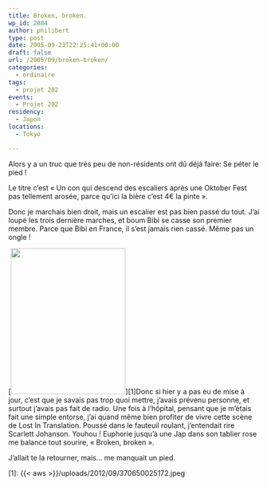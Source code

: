 ```yaml
---
title: Broken, broken.
wp_id: 2884
author: philibert
type: post
date: 2005-09-23T22:25:41+00:00
draft: false
url: /2005/09/broken-broken/
categories:
  - ordinaire
tags:
  - projet 202
events:
  - Projet 202
residency:
  - Japon
locations:
  - Tokyo

---
```

Alors y a un truc que très peu de non-résidents ont dû déjà faire: Se péter le pied !
  
Le titre c&rsquo;est « Un con qui descend des escaliers après une Oktober Fest pas tellement arosée, parce qu&rsquo;ici la bière c&rsquo;est 4€ la pinte ».
  
Donc je marchais bien droit, mais un escalier est pas bien passé du tout. J&rsquo;ai loupé les trois dernière marches, et boum Bibi se casse son premier membre. Parce que Bibi en France, il s&rsquo;est jamais rien cassé. Même pas un ongle !

[<img src="{{< aws >}}/uploads/2012/09/370650025172.jpeg" alt="" title="370650025172" width="230" height="293" class="alignleft size-full wp-image-2881" />][1]Donc si hier y a pas eu de mise à jour, c&rsquo;est que je savais pas trop quoi mettre, j&rsquo;avais prévenu personne, et surtout j&rsquo;avais pas fait de radio. Une fois à l&rsquo;hôpital, pensant que je m&rsquo;étais fait une simple entorse, j&rsquo;ai quand même bien profiter de vivre cette scène de Lost In Translation. Poussé dans le fauteuil roulant, j&rsquo;entendait rire Scarlett Johanson. Youhou ! Euphorie jusqu&rsquo;à une Jap dans son tablier rose me balance tout sourire, « Broken, broken ».

J&rsquo;allait te la retourner, mais&#8230; me manquait un pied.

 [1]: {{< aws >}}/uploads/2012/09/370650025172.jpeg